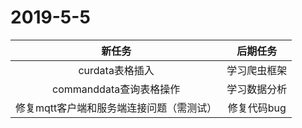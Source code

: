 # 2019-5-5

|                  新任务                  |   后期任务   |
| :--------------------------------------: | :----------: |
|             curdata表格插入              | 学习爬虫框架 |
|         commanddata查询表格操作          | 学习数据分析 |
| 修复mqtt客户端和服务端连接问题（需测试） | 修复代码bug  |

